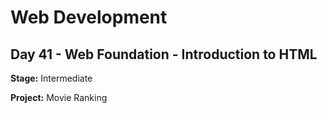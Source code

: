 # Web Development

## Day 41 - Web Foundation - Introduction to HTML

**Stage:** Intermediate

**Project:** Movie Ranking